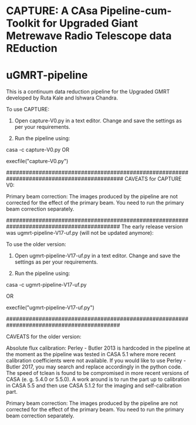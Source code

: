 # CAPTURE: A CAsa Pipeline-cum-Toolkit for Upgraded Giant Metrewave Radio Telescope data REduction

# uGMRT-pipeline
This is a continuum data reduction pipeline for the Upgraded GMRT developed by Ruta Kale and Ishwara Chandra.

To use CAPTURE:

1. Open capture-V0.py in a text editor. Change and save the settings as per your requirements.

2. Run the pipeline using:

casa -c capture-V0.py
OR 

execfile("capture-V0.py")

############################################################################################
CAVEATS for CAPTURE V0:

Primary beam correction:
The images produced by the pipeline are not corrected for the effect of the primary beam. You need to run the primary beam correction separately.

###########################################################################################
The early release version was ugmrt-pipeline-V17-uf.py (will not be updated anymore):

To use the older version:
1. Open ugmrt-pipeline-V17-uf.py in a text editor. Change and save the settings as per your requirements.

2. Run the pipeline using:

casa -c ugmrt-pipeline-V17-uf.py

OR 

execfile("ugmrt-pipeline-V17-uf.py")


###########################################################################################

CAVEATS for the older version:

Absolute flux calibration:
Perley - Butler 2013 is hardcoded in the pipeline at the moment as the pipeline was tested in CASA 5.1 where more recent calibration coefficients were not available. 
If you would like to use Perley - Butler 2017, you may search and replace accordingly in the python code. The speed of tclean is found to be compromised in more recent versions of CASA (e. g. 5.4.0 or 5.5.0).
A work around is to run the part up to calibration in CASA 5.5 and then use CASA 5.1.2 for the imaging and self-calibration part.

Primary beam correction:
The images produced by the pipeline are not corrected for the effect of the primary beam. You need to run the primary beam correction separately.

